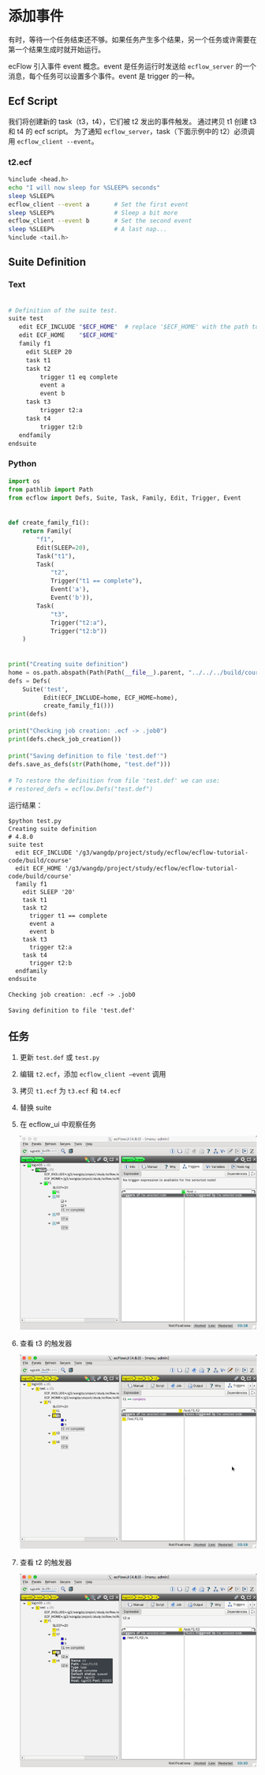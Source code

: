 # 添加事件

有时，等待一个任务结束还不够。如果任务产生多个结果，另一个任务或许需要在第一个结果生成时就开始运行。

ecFlow 引入事件 event 概念。event 是任务运行时发送给 `ecflow_server` 的一个消息，每个任务可以设置多个事件。event 是 trigger 的一种。

## Ecf Script

我们将创建新的 task（t3，t4），它们被 t2 发出的事件触发。
通过拷贝 t1 创建 t3 和 t4 的 ecf script。
为了通知 `ecflow_server`，task（下面示例中的 t2）必须调用 `ecflow_client --event`。

### t2.ecf

```bash
%include <head.h>
echo "I will now sleep for %SLEEP% seconds"
sleep %SLEEP%
ecflow_client --event a       # Set the first event
sleep %SLEEP%                 # Sleep a bit more
ecflow_client --event b       # Set the second event
sleep %SLEEP%                 # A last nap...
%include <tail.h>
```

## Suite Definition

### Text

```bash

# Definition of the suite test.
suite test
   edit ECF_INCLUDE "$ECF_HOME"  # replace '$ECF_HOME' with the path to your ECF_HOME directory
   edit ECF_HOME    "$ECF_HOME"
   family f1
     edit SLEEP 20
     task t1
     task t2
         trigger t1 eq complete
         event a
         event b
     task t3
         trigger t2:a
     task t4
         trigger t2:b
   endfamily
endsuite
```

### Python

```python
import os
from pathlib import Path
from ecflow import Defs, Suite, Task, Family, Edit, Trigger, Event


def create_family_f1():
    return Family(
        "f1",
        Edit(SLEEP=20),
        Task("t1"),
        Task(
            "t2",
            Trigger("t1 == complete"),
            Event('a'),
            Event('b')),
        Task(
            "t3",
            Trigger("t2:a"),
            Trigger("t2:b"))
    )


print("Creating suite definition")
home = os.path.abspath(Path(Path(__file__).parent, "../../../build/course"))
defs = Defs(
    Suite('test',
          Edit(ECF_INCLUDE=home, ECF_HOME=home),
          create_family_f1()))
print(defs)

print("Checking job creation: .ecf -> .job0")
print(defs.check_job_creation())

print("Saving definition to file 'test.def'")
defs.save_as_defs(str(Path(home, "test.def")))

# To restore the definition from file 'test.def' we can use:
# restored_defs = ecflow.Defs("test.def")
```

运行结果：

```
$python test.py
Creating suite definition
# 4.8.0
suite test
  edit ECF_INCLUDE '/g3/wangdp/project/study/ecflow/ecflow-tutorial-code/build/course'
  edit ECF_HOME '/g3/wangdp/project/study/ecflow/ecflow-tutorial-code/build/course'
  family f1
    edit SLEEP '20'
    task t1
    task t2
      trigger t1 == complete
      event a
      event b
    task t3
      trigger t2:a
    task t4
      trigger t2:b
  endfamily
endsuite

Checking job creation: .ecf -> .job0

Saving definition to file 'test.def'
```

## 任务

1. 更新 `test.def` 或 `test.py`
2. 编辑 `t2.ecf`，添加 `ecflow_client –event` 调用
3. 拷贝 `t1.ecf` 为 `t3.ecf` 和 `t4.ecf`
4. 替换 suite
5. 在 ecflow_ui 中观察任务

    ![](./asset/add_event_replace.png)

6. 查看 t3 的触发器

    ![](./asset/add_event_t2.png)

7. 查看 t2 的触发器

    ![](./asset/add_event_t3.png)
